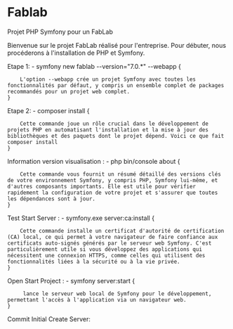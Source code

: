 # Fablab
Projet PHP Symfony pour un FabLab

Bienvenue sur le projet FabLab réalisé pour l'entreprise. Pour débuter, nous procéderons à l'installation de PHP et Symfony.

Etape 1: 
    - symfony new fablab --version="7.0.*" --webapp {

        L'option --webapp crée un projet Symfony avec toutes les fonctionnalités par défaut, y compris un ensemble complet de packages recommandés pour un projet web complet.
    }

Etape 2: 
    - composer install {

        Cette commande joue un rôle crucial dans le développement de projets PHP en automatisant l'installation et la mise à jour des bibliothèques et des paquets dont le projet dépend. Voici ce que fait composer install
    }

Information version visualisation : 
    - php bin/console about {

        Cette commande vous fournit un résumé détaillé des versions clés de votre environnement Symfony, y compris PHP, Symfony lui-même, et d'autres composants importants. Elle est utile pour vérifier rapidement la configuration de votre projet et s'assurer que toutes les dépendances sont à jour.
    }

Test Start Server :
    - symfony.exe server:ca:install {

        Cette commande installe un certificat d'autorité de certification (CA) local, ce qui permet à votre navigateur de faire confiance aux certificats auto-signés générés par le serveur web Symfony. C'est particulièrement utile si vous développez des applications qui nécessitent une connexion HTTPS, comme celles qui utilisent des fonctionnalités liées à la sécurité ou à la vie privée.
    }

Open Start Project : 
    - symfony server:start {

         lance le serveur web local de Symfony pour le développement, permettant l'accès à l'application via un navigateur web.
    }

Commit Initial Create Server: